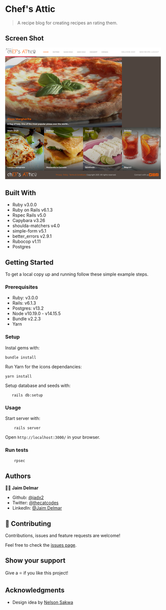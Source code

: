 # Chef's Attic

> A recipe blog for creating recipes an rating them.

## Screen Shot

![image](app/assets/images/capture.png)

## Built With

- Ruby v3.0.0
- Ruby on Rails v6.1.3
- Rspec Rails v5.0
- Capybara v3.26
- shoulda-matchers v4.0
- simple-form v5.1
- better_errors v2.9.1
- Rubocop v1.11
- Postgres

## Getting Started

To get a local copy up and running follow these simple example steps.

### Prerequisites

- Ruby: v3.0.0
- Rails: v6.1.3
- Postgres: v13.2
- Node v10.19.0 - v14.15.5
- Bundle v2.2.3
- Yarn

### Setup

Instal gems with:

```
bundle install
```

Run Yarn for the icons dependancies:

```
yarn install
```

Setup database and seeds with:

```
   rails db:setup
```

### Usage

Start server with:

```
    rails server
```

Open `http://localhost:3000/` in your browser.

### Run tests

```
    rpsec
```

## Authors

👨‍💻 **Jaim Delmar**

- Github: [@jadx2](https://github.com/jadx2/)
- Twitter: [@thecatcodes](https://twitter.com/thecatcodes)
- LinkedIn: [@Jaim Delmar](https://www.linkedin.com/in/jaimdelmar/)

## 🤝 Contributing

Contributions, issues and feature requests are welcome!

Feel free to check the [issues page](https://github.com/jadx2/chefs_attic/issues).

## Show your support

Give a ⭐️ if you like this project!

## Acknowledgments

- Design idea by [Nelson Sakwa](https://www.behance.net/sakwadesignstudio)
